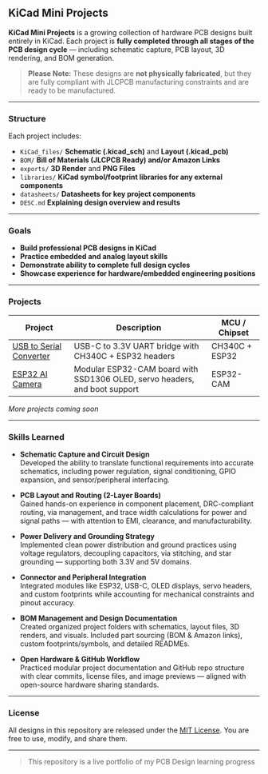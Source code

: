 ## KiCad Mini Projects

**KiCad Mini Projects** is a growing collection of hardware PCB designs built entirely in KiCad. Each project is **fully completed through all stages of the PCB design cycle** — including schematic capture, PCB layout, 3D rendering, and BOM generation.

> **Please Note:** These designs are **not physically fabricated**, but they are fully compliant with JLCPCB manufacturing constraints and are ready to be manufactured.

---

### Structure

Each project includes:
- `KiCad_files/` **Schematic (.kicad_sch)** and **Layout (.kicad_pcb)**
- `BOM/` **Bill of Materials (JLCPCB Ready) and/or Amazon Links**
- `exports/` **3D Render** and **PNG Files**
- `libraries/` **KiCad symbol/footprint libraries for any external components**
- `datasheets/` **Datasheets for key project components**
- `DESC.md` **Explaining design overview and results**

---

### Goals

- **Build professional PCB designs in KiCad**
- **Practice embedded and analog layout skills**
- **Demonstrate ability to complete full design cycles**
- **Showcase experience for hardware/embedded engineering positions**

---

### Projects

| Project | Description | MCU / Chipset |
|---------|-------------|----------------|
| [USB to Serial Converter](./USB_to_Serial_Converter) | USB-C to 3.3V UART bridge with CH340C + ESP32 headers | CH340C + ESP32 |
| [ESP32 AI Camera](./ESP32_AI_CAM) | Modular ESP32-CAM board with SSD1306 OLED, servo headers, and boot support | ESP32-CAM |

*More projects coming soon*

---

### Skills Learned

- **Schematic Capture and Circuit Design**  
  Developed the ability to translate functional requirements into accurate schematics, including power regulation, signal conditioning, GPIO expansion, and sensor/peripheral interfacing.

- **PCB Layout and Routing (2-Layer Boards)**  
  Gained hands-on experience in component placement, DRC-compliant routing, via management, and trace width calculations for power and signal paths — with attention to EMI, clearance, and manufacturability.

- **Power Delivery and Grounding Strategy**  
  Implemented clean power distribution and ground practices using voltage regulators, decoupling capacitors, via stitching, and star grounding — supporting both 3.3V and 5V domains.

- **Connector and Peripheral Integration**  
  Integrated modules like ESP32, USB-C, OLED displays, servo headers, and custom footprints while accounting for mechanical constraints and pinout accuracy.

- **BOM Management and Design Documentation**  
  Created organized project folders with schematics, layout files, 3D renders, and visuals. Included part sourcing (BOM & Amazon links), custom footprints/symbols, and detailed READMEs.

- **Open Hardware & GitHub Workflow**  
  Practiced modular project documentation and GitHub repo structure with clear commits, license files, and image previews — aligned with open-source hardware sharing standards.

---

### License

All designs in this repository are released under the [MIT License](./LICENSE). You are free to use, modify, and share them.

---

> This repository is a live portfolio of my PCB Design learning progress
